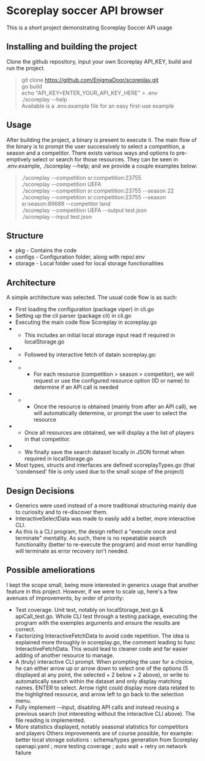 # Scoreplay soccer API browser

This is a short project demonstrating Scoreplay Soccer API usage

## Installing and building the project
Clone the github repository, input your own Scoreplay API_KEY, build and run the project.
> git clone https://github.com/EnigmaDoor/scoreplay.git  
> go build  
> echo "API_KEY=ENTER_YOUR_API_KEY_HERE" > .env  
> ./scoreplay --help  
Available is a .env.example file for an easy first-use example  

## Usage
After building the project, a binary is present to execute it. The main flow of the binary is to prompt the user successively to select a competition, a season and a competitor. There exists various ways and options to pre-emptively select or search for those resources. They can be seen in .env.example, ./scoreplay --help; and we provide a couple examples below:  
> ./scoreplay --competition sr:competition:23755  
> ./scoreplay --competition UEFA  
> ./scoreplay --competition sr:competition:23755 --season 22  
> ./scoreplay --competition sr:competition:23755 --season sr:season:89689 --competitor land  
> ./scoreplay --competition UEFA --output test.json  
> ./scoreplay --input test.json  

## Structure
* pkg - Contains the code
* configs - Configuration folder, along with repo/.env
* storage - Local folder used for local storage functionalities

## Architecture
A simple architecture was selected. The usual code flow is as such:
* First loading the configuration (package viper) in cli.go
* Setting up the cli parser (package cli) in cli.go
* Executing the main code flow Scoreplay in scoreplay.go
* * This includes an initial local storage input read if required in localStorage.go
* * Followed by interactive fetch of datain scoreplay.go:
* * * For each resource (competition > season > competitor), we will request or use the configured resource option (ID or name) to determine if an API call is needed
* * * Once the resource is obtained (mainly from after an API call), we will automatically determine, or prompt the user to select the resource
* * Once all resources are obtained, we will display a the list of players in that competitor.
* * We finally save the search dataset locally in JSON format when required in localStorage.go
* Most types, structs and interfaces are defined scoreplayTypes.go (that 'condensed' file is only used due to the small scope of the project)

## Design Decisions
* Generics were used instead of a more traditional structuring mainly due to curiosity and to re-discover them.
* InteractiveSelectData was made to easily add a better, more interactive CLI.
* As this is a CLI program, the design reflect a "execute once and terminate" mentality. As such, there is no repeatable search functionality (better to re-execute the program) and most error handling will terminate as error recovery isn't needed.

## Possible ameliorations
I kept the scope small, being more interested in generics usage that another feature in this project. However, if we were to scale up, here's a few avenues of improvements, by order of priority:
* Test coverage. Unit test, notably on localStorage_test.go & apiCall_test.go. Whole CLI test through a testing package, executing the program with the exemples arguments and ensure the results are correct.
* Factorizing InteractiveFetchData to avoid code repetition. The idea is explained more throughly in scoreplay.go, the comment leading to func InteractiveFetchData. This would lead to cleaner code and far easier adding of another resource to manage.
* A (truly) interactive CLI prompt. When prompting the user for a choice, he can either arrow up or arrow down to select one of the options (5 displayed at any point, the selected + 2 below + 2 above), or write to automatically search within the dataset and only display matching names. ENTER to select. Arrow right could display more data related to the highlighted resource, and arrow left to go back to the selection menu.
* Fully implement --input, disabling API calls and instead reusing a previous search (not interesting without the interactive CLI above). The file reading is implemented.
* More statistics displayed, notably seasonal statistics for competitors and players
Others improvements are of course possible, for example: better local storage solutions : schema/types generation from Scoreplay openapi.yaml ; more testing coverage ; auto wait + retry on network failure
